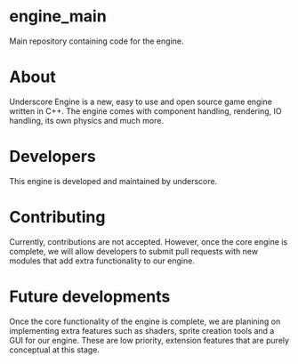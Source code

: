 # engine_main
Main repository containing code for the engine.

# About
Underscore Engine is a new, easy to use and open source game engine written in C++. The engine comes with component handling, rendering, IO handling, its own physics and much more.

# Developers
This engine is developed and maintained by underscore.

# Contributing
Currently, contributions are not accepted. However, once the core engine is complete, we will allow developers to submit pull requests with new modules that add extra functionality to our engine.

# Future developments
Once the core functionality of the engine is complete, we are planining on implementing extra features such as shaders, sprite creation tools and a GUI for our engine. These are low priority, extension features that are purely conceptual at this stage.
